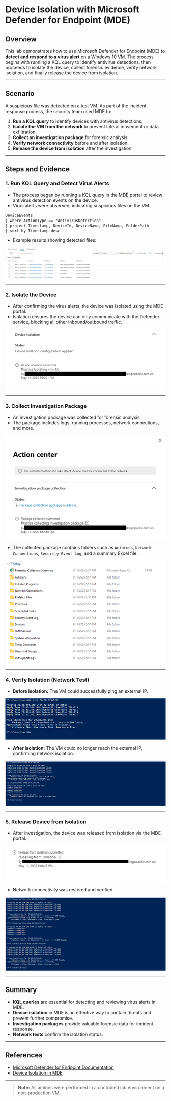# Device Isolation with Microsoft Defender for Endpoint (MDE)

## Overview

This lab demonstrates how to use Microsoft Defender for Endpoint (MDE) to **detect and respond to a virus alert** on a Windows 10 VM. The process begins with running a KQL query to identify antivirus detections, then proceeds to isolate the device, collect forensic evidence, verify network isolation, and finally release the device from isolation.

---

## Scenario

A suspicious file was detected on a test VM. As part of the incident response process, the security team used MDE to:

1. **Run a KQL query** to identify devices with antivirus detections.
2. **Isolate the VM from the network** to prevent lateral movement or data exfiltration.
3. **Collect an investigation package** for forensic analysis.
4. **Verify network connectivity** before and after isolation.
5. **Release the device from isolation** after the investigation.

---

## Steps and Evidence

### 1. Run KQL Query and Detect Virus Alerts

- The process began by running a KQL query in the MDE portal to review antivirus detection events on the device.
- Virus alerts were observed, indicating suspicious files on the VM.

```kusto
DeviceEvents
| where ActionType == "AntivirusDetection"
| project Timestamp, DeviceId, DeviceName, FileName, FolderPath
| sort by Timestamp desc
```


- Example results showing detected files:

![Detection Results](./screenshots/detection-results.png)

---

### 2. Isolate the Device

- After confirming the virus alerts, the device was isolated using the MDE portal.
- Isolation ensures the device can only communicate with the Defender service, blocking all other inbound/outbound traffic.

![Action Center - Device Isolation](./screenshots/action-center-isolation1.png)

---

### 3. Collect Investigation Package

- An investigation package was collected for forensic analysis.
- The package includes logs, running processes, network connections, and more.

![Investigation Package Collection](./screenshots/investigation-package.png)

- The collected package contains folders such as `Autoruns`, `Network Connections`, `Security Event Log`, and a summary Excel file:

![Investigation Package Contents](./screenshots/investigation-package-contents.png)

---

### 4. Verify Isolation (Network Test)

- **Before isolation:** The VM could successfully ping an external IP.

![Ping Success Before Isolation](./screenshots/ping-before-isolation.png)

- **After isolation:** The VM could no longer reach the external IP, confirming network isolation.

![Ping Failure After Isolation](./screenshots/ping-after-isolation.png)

---

### 5. Release Device from Isolation

- After investigation, the device was released from isolation via the MDE portal.

![Release from Isolation](./screenshots/release-from-isolation.png)

- Network connectivity was restored and verified.

![Ping Success After Release](./screenshots/ping-after-release.png)

---

## Summary

- **KQL queries** are essential for detecting and reviewing virus alerts in MDE.
- **Device isolation** in MDE is an effective way to contain threats and prevent further compromise.
- **Investigation packages** provide valuable forensic data for incident response.
- **Network tests** confirm the isolation status.

---

## References

- [Microsoft Defender for Endpoint Documentation](https://learn.microsoft.com/en-us/microsoft-365/security/defender-endpoint/)
- [Device Isolation in MDE](https://learn.microsoft.com/en-us/microsoft-365/security/defender-endpoint/respond-machine-alerts)

---

> **Note:** All actions were performed in a controlled lab environment on a non-production VM.

